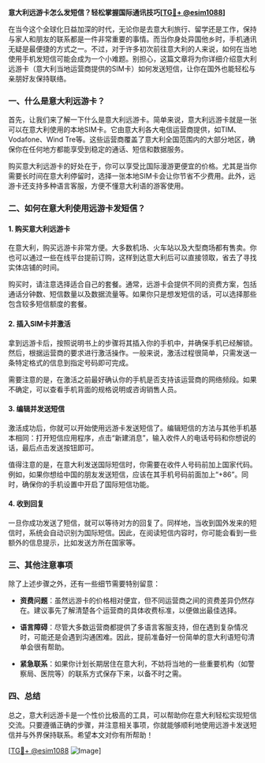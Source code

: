 **意大利远游卡怎么发短信？轻松掌握国际通讯技巧[[TG💪+ @esim1088](https://t.me/s/esim1088)]**

在当今这个全球化日益加深的时代，无论你是去意大利旅行、留学还是工作，保持与家人和朋友的联系都是一件非常重要的事情。而当你身处异国他乡时，手机通讯无疑是最便捷的方式之一。不过，对于许多初次前往意大利的人来说，如何在当地使用手机发短信可能会成为一个小难题。别担心，这篇文章将为你详细介绍意大利远游卡（意大利当地运营商提供的SIM卡）如何发送短信，让你在国外也能轻松与亲朋好友保持联络。

### 一、什么是意大利远游卡？

首先，让我们来了解一下什么是意大利远游卡。简单来说，意大利远游卡就是一张可以在意大利使用的本地SIM卡。它由意大利各大电信运营商提供，如TIM、Vodafone、Wind Tre等。这些运营商覆盖了意大利全国范围内的大部分地区，确保你在任何地方都能享受到稳定的通话、短信和数据服务。

购买意大利远游卡的好处在于，你可以享受比国际漫游更便宜的价格。尤其是当你需要长时间在意大利停留时，选择一张本地SIM卡会让你节省不少费用。此外，远游卡还支持多种语言客服，方便不懂意大利语的游客使用。

### 二、如何在意大利使用远游卡发短信？

#### 1. 购买意大利远游卡

在意大利，购买远游卡非常方便。大多数机场、火车站以及大型商场都有售卖。你也可以通过一些在线平台提前订购，这样到达意大利后可以直接领取，省去了寻找实体店铺的时间。

购买时，请注意选择适合自己的套餐。通常，远游卡会提供不同的资费方案，包括通话分钟数、短信数量以及数据流量等。如果你只是想发短信的话，可以选择那些包含较多短信额度的套餐。

#### 2. 插入SIM卡并激活

拿到远游卡后，按照说明书上的步骤将其插入你的手机中，并确保手机已经解锁。然后，根据运营商的要求进行激活操作。一般来说，激活过程很简单，只需发送一条特定格式的信息到指定号码即可完成。

需要注意的是，在激活之前最好确认你的手机是否支持该运营商的网络频段。如果不确定，可以查看手机背面的规格说明或咨询销售人员。

#### 3. 编辑并发送短信

激活成功后，你就可以开始使用远游卡发送短信了。编辑短信的方法与其他手机基本相同：打开短信应用程序，点击“新建消息”，输入收件人的电话号码和你想说的话，最后点击发送按钮即可。

值得注意的是，在意大利发送国际短信时，你需要在收件人号码前加上国家代码。例如，如果你想给中国的朋友发送短信，应该在其手机号码前面加上“+86”。同时，确保你的手机设置中开启了国际短信功能。

#### 4. 收到回复

一旦你成功发送了短信，就可以等待对方的回复了。同样地，当收到国外发来的短信时，系统会自动识别为国际短信。因此，在阅读短信内容时，你可能会看到一些额外的信息提示，比如发送方所在国家等。

### 三、其他注意事项

除了上述步骤之外，还有一些细节需要特别留意：

- **资费问题**：虽然远游卡的价格相对便宜，但不同运营商之间的资费差异仍然存在。建议事先了解清楚各个运营商的具体收费标准，以便做出最佳选择。
  
- **语言障碍**：尽管大多数运营商都提供了多语言客服支持，但在遇到复杂情况时，可能还是会遇到沟通困难。因此，提前准备好一份简单的意大利语短句清单会很有帮助。

- **紧急联系**：如果你计划长期居住在意大利，不妨将当地的一些重要机构（如警察局、医院等）的联系方式保存下来，以备不时之需。

### 四、总结

总之，意大利远游卡是一个性价比极高的工具，可以帮助你在意大利轻松实现短信交流。只要遵循正确的步骤，并注意相关事项，你就能够顺利地使用远游卡发送短信并与外界保持联系。希望本文对你有所帮助！

[[TG💪+ @esim1088](https://t.me/s/esim1088) ![Image](https://i.postimg.cc/4NQfJmqS/Snipaste-2025-05-13-00-14-12.png)]